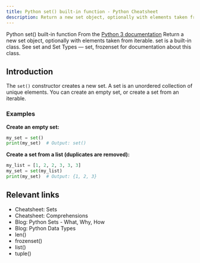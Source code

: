 ```yaml
---
title: Python set() built-in function - Python Cheatsheet
description: Return a new set object, optionally with elements taken from iterable. set is a built-in class. See set and Set Types — set, frozenset for documentation about this class.
---
```


<base-title :title="frontmatter.title" :description="frontmatter.description">
Python set() built-in function
</base-title>

<base-disclaimer>
  <base-disclaimer-title>
    From the <a target="_blank" href="https://docs.python.org/3/library/functions.html#set">Python 3 documentation</a>
  </base-disclaimer-title>
  <base-disclaimer-content>
   Return a new set object, optionally with elements taken from iterable. set is a built-in class. See <router-link to="/cheatsheet/sets">set</router-link> and Set Types — set, frozenset for documentation about this class.
  </base-disclaimer-content>
</base-disclaimer>

## Introduction

The `set()` constructor creates a new set. A set is an unordered collection of unique elements. You can create an empty set, or create a set from an iterable.

### Examples

**Create an empty set:**

```python
my_set = set()
print(my_set)  # Output: set()
```

**Create a set from a list (duplicates are removed):**

```python
my_list = [1, 2, 2, 3, 3, 3]
my_set = set(my_list)
print(my_set)  # Output: {1, 2, 3}
```

## Relevant links

- <router-link to="/cheatsheet/sets">Cheatsheet: Sets</router-link>
- <router-link to="/cheatsheet/comprehensions">Cheatsheet: Comprehensions</router-link>
- <router-link to="/blog/python-sets-what-why-how">Blog: Python Sets - What, Why, How</router-link>
- <router-link to="/blog/python-data-types">Blog: Python Data Types</router-link>
- <router-link to="/builtin/len">len()</router-link>
- <router-link to="/builtin/frozenset">frozenset()</router-link>
- <router-link to="/builtin/list">list()</router-link>
- <router-link to="/builtin/tuple">tuple()</router-link>
